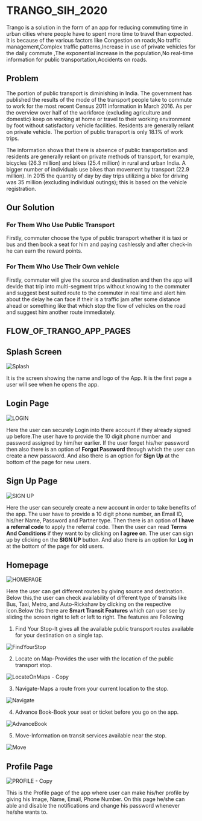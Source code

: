 # TRANGO_SIH_2020
Trango is a solution in the form of an app for reducing commuting time in urban cities where people have to spent more time to travel than expected. It is because of the
various factors like Congestion on roads,No traffic management,Complex traffic patterns,Increase in use of  private vehicles for the daily commute ,The exponential increase 
in the population,No real-time information for public transportation,Accidents on roads.

## **Problem** ##
The portion of public transport is diminishing in India. The government has published the results of the mode of the transport people take to commute to work for the most recent Census 2011 information in March 2016. As per the overview over half of the workforce (excluding agriculture and domestic) keep on working at home or travel to their working environment by foot without satisfactory vehicle facilities. Residents are generally reliant on private vehicle. The portion of public transport is only 18.1% of work trips. 

The information shows that there is absence of public transportation and residents are generally reliant on private methods of transport, for example, bicycles (26.3 million) and bikes (25.4 million) in rural and urban India. A bigger number of individuals use bikes than movement by transport (22.9 million). In 2015 the quantity of day by day trips utilizing a bike for driving was 35 million (excluding individual outings); this is based on the vehicle registration.

## **Our Solution** ##

### **For Them Who Use Public Transport** ###

Firstly, commuter choose the type of public transport whether it is taxi or bus and then book a seat for him and paying cashlessly and after check-in he can earn the reward points.

### **For Them Who Use Their Own vehicle** ###

Firstly, commuter will give the source and destination and then the app will devide that trip into multi-segment trips without knowing to the commuter and suggest best suited route to the commuter 
in real time and alert him about the delay he can face if their is a traffic jam after some distance ahead or something like that which stop the flow of vehicles on the road and suggest him another route immediately. 

## **FLOW_OF_TRANGO_APP_PAGES** ##

## **Splash Screen** ##

![Splash](https://user-images.githubusercontent.com/53862744/89099750-23e48c00-d40f-11ea-8956-09e06ec73730.jpg)

It is the screen showing the name and logo of the App. It is the first page a user will see when he opens the app.


## **Login Page** ##

![LOGIN](https://user-images.githubusercontent.com/53862744/89099753-27781300-d40f-11ea-95a8-330c0e06b68c.jpg)

Here the user can securely Login into there account if they already signed up before.The user have to provide the 10 digit phone number and password assigned by him/her earlier.
If the user forget his/her password then also there is an option of **Forgot Password** through which the user can create a new password. And also there is an option for **Sign Up** at the bottom of the page for new users.


## **Sign Up Page** ##

![SIGN UP](https://user-images.githubusercontent.com/53862744/89099760-3363d500-d40f-11ea-9698-e565390da1dc.jpg)

Here the user can securely create a new account in order to take benefits of the app. The user have to provide a 10 digit phone number, an Email ID, his/her Name, Password and Partner type. Then there is an option of **I have a referral code** to apply the referral code. Then the user can read **Terms And Conditions** if they want to by clicking on 
**I agree on**. The user can sign up by clicking on the **SIGN UP** button. And also there is an option for **Log in** at the bottom of the page for old users.


## **Homepage** ##

![HOMEPAGE](https://user-images.githubusercontent.com/53862744/89099769-3bbc1000-d40f-11ea-8447-7e22abfc3985.jpg)

Here the user can get different routes by giving source and destination. Below this,the user can check availability of different type of transits like Bus, Taxi, Metro, and Auto-Rickshaw by clicking on the respective icon.Below this there are **Smart Transit Features** which can user see by sliding the screen right to left or left to right. The features are Following
1) Find Your Stop-It gives all the available public transport routes available for your destination on a single tap.

![FindYourStop](https://user-images.githubusercontent.com/53862744/89099778-4aa2c280-d40f-11ea-9f1f-1b8a32c39509.jpg)

2) Locate on Map-Provides the user with the location of the public transport stop.

![LocateOnMaps - Copy](https://user-images.githubusercontent.com/53862744/89099779-4f677680-d40f-11ea-8745-dad0433e72f0.jpg)

3) Navigate-Maps a route from your current location to the stop.

![Navigate](https://user-images.githubusercontent.com/53862744/89099786-64dca080-d40f-11ea-99f3-62b0ea661e4a.jpg)

4) Advance Book-Book your seat or ticket before you go on the app.

![AdvanceBook](https://user-images.githubusercontent.com/53862744/89099797-7160f900-d40f-11ea-86e7-a2b21f474d48.jpg)

5) Move-Information on transit services available near the stop.

![Move](https://user-images.githubusercontent.com/53862744/89099791-69a15480-d40f-11ea-9c65-6aabbb15a6b4.jpg)

## **Profile Page** ##

![PROFILE - Copy](https://user-images.githubusercontent.com/53862744/89099799-74f48000-d40f-11ea-8e80-8dff0239d71b.jpg)

This is the Profile page of the app where user can make his/her profile by giving his Image, Name, Email, Phone Number. On this page he/she can able and disable the notifications and change his password whenever he/she wants to.
